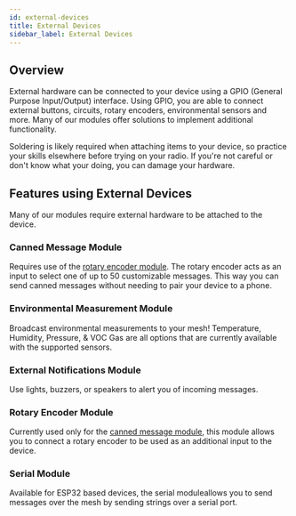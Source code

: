 ```yaml
---
id: external-devices
title: External Devices
sidebar_label: External Devices
---
```


## Overview

External hardware can be connected to your device using a GPIO (General Purpose Input/Output) interface. Using GPIO, you are able to connect external buttons, circuits, rotary encoders, environmental sensors and more. Many of our modules offer solutions to implement additional functionality.

Soldering is likely required when attaching items to your device, so practice your skills elsewhere before trying on your radio. If you're not careful or don't know what your doing, you can damage your hardware.

## Features using External Devices

Many of our modules require external hardware to be attached to the device.

### Canned Message Module

Requires use of the [rotary encoder module](#rotary-encoder-module). The rotary encoder acts as an input to select one of up to 50 customizable messages. This way you can send canned messages without needing to pair your device to a phone.

### Environmental Measurement Module

Broadcast environmental measurements to your mesh! Temperature, Humidity, Pressure, & VOC Gas are all options that are currently available with the supported sensors.

### External Notifications Module

Use lights, buzzers, or speakers to alert you of incoming messages.

### Rotary Encoder Module

Currently used only for the [canned message module](#canned-message-module), this module allows you to connect a rotary encoder to be used as an additional input to the device.

### Serial Module

Available for ESP32 based devices, the serial moduleallows you to send messages over the mesh by sending strings over a serial port.
